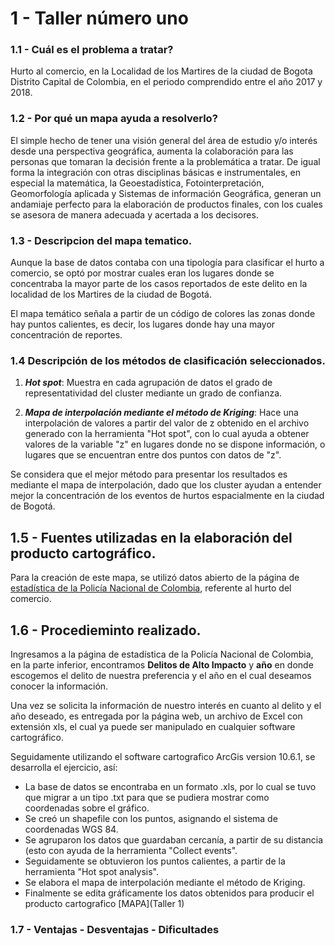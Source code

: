 # 1 - Taller número uno

###  1.1 - Cuál es el problema a tratar?

Hurto al comercio, en la Localidad de los Martires de la ciudad de Bogota Distrito Capital de Colombia, en el periodo comprendido entre el año  2017 y 2018.

### 1.2 - Por qué un mapa ayuda a resolverlo?

El simple hecho de tener una visión general del área de estudio y/o interés desde una perspectiva geográfica, aumenta la colaboración para las personas que tomaran la decisión frente a la problemática a tratar.
De igual forma la integración con otras disciplinas básicas e instrumentales, en especial la matemática, la Geoestadística, Fotointerpretación, Geomorfología aplicada y Sistemas de información Geográfica, generan un andamiaje perfecto para la elaboración de productos finales, con los cuales se asesora de manera adecuada y acertada a los decisores.

### 1.3 - Descripcion del mapa tematico.

Aunque la base de datos contaba con una tipología para clasificar el hurto a comercio, se optó por mostrar cuales eran los lugares donde se concentraba la mayor parte de los casos reportados de este delito en la localidad de los Martires de la ciudad de Bogotá.

El mapa temático señala a partir de un código de colores las zonas donde hay puntos calientes, es decir, los lugares donde hay una mayor concentración de reportes.

### 1.4 Descripción de los métodos de clasificación seleccionados.

1. ***Hot spot***: Muestra en cada agrupación de datos el grado de representatividad del cluster mediante un grado de confianza.

2. ***Mapa de interpolación mediante el método de Kriging***: Hace una interpolación de valores a partir del valor de z obtenido en el archivo generado con la herramienta "Hot spot", con lo cual ayuda a obtener valores de la variable "z" en lugares donde no se dispone información, o lugares que se encuentran entre dos puntos con datos de "z".

Se considera que el mejor método para presentar los resultados es mediante el mapa de interpolación, dado que los cluster ayudan a entender mejor la concentración de los eventos de hurtos espacialmente en la ciudad de Bogotá.

## 1.5 - Fuentes utilizadas en la elaboración del producto cartográfico.

Para la creación de este mapa, se utilizó datos abierto de la página de [estadística de la Policía Nacional de Colombia](https://www.policia.gov.co/grupo-informaci%C3%B3n-criminalidad/estadistica-delictiva), referente al hurto del comercio.

## 1.6 - Procedieminto realizado.

Ingresamos a la página de estadística de la Policía Nacional de Colombia, en la parte inferior, encontramos **Delitos de Alto Impacto** y **año** en donde escogemos el delito de nuestra preferencia y el año en el cual deseamos conocer la información.

Una vez se solicita la información de nuestro interés en cuanto al delito y el año deseado, es entregada por la página web, un archivo de Excel con extensión xls, el cual ya puede ser manipulado en cualquier software cartográfico. 

Seguidamente utilizando el software cartografico ArcGis version 10.6.1, se desarrolla el ejercicio, así:

* La base de datos se encontraba en un formato .xls, por lo cual se tuvo que migrar a un tipo .txt para que se pudiera mostrar como coordenadas sobre el gráfico.
* Se creó un shapefile con los puntos, asignando el sistema de coordenadas WGS 84.
* Se agruparon los datos que guardaban cercanía, a partir de su distancia (esto con ayuda de la herramienta "Collect events".
* Seguidamente se obtuvieron los puntos calientes, a partir de la herramienta "Hot spot analysis".
* Se elabora el mapa de interpolación mediante el método de Kriging.
* Finalmente se edita gráficamente los datos obtenidos para producir el producto cartografico [MAPA](Taller 1)

### 1.7 - Ventajas - Desventajas - Dificultades


 











